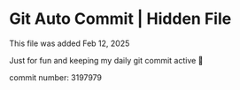 # Git Auto Commit | Hidden File

This file was added Feb 12, 2025

Just for fun and keeping my daily git commit active 🤪

commit number: 3197979
